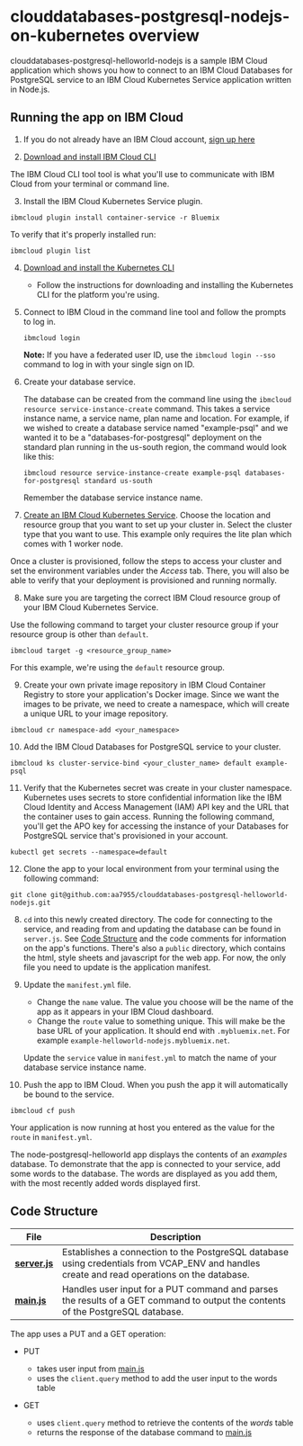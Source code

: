 # clouddatabases-postgresql-nodejs-on-kubernetes overview

clouddatabases-postgresql-helloworld-nodejs is a sample IBM Cloud application which shows you how to connect to an IBM Cloud Databases for PostgreSQL service to an IBM Cloud Kubernetes Service application written in Node.js.

## Running the app on IBM Cloud

1. If you do not already have an IBM Cloud account, [sign up here][IBMCloud_signup_url]

2. [Download and install IBM Cloud CLI][Download_IBMCloud_cli]

  The IBM Cloud CLI tool tool is what you'll use to communicate with IBM Cloud from your terminal or command line.

3. Install the IBM Cloud Kubernetes Service plugin.

  ```shell
  ibmcloud plugin install container-service -r Bluemix
  ```

  To verify that it's properly installed run:

  ```shell
  ibmcloud plugin list
  ```

4. [Download and install the Kubernetes CLI][Download_Kubernetes_cli]

    * Follow the instructions for downloading and installing the Kubernetes CLI for the platform you're using.

5. Connect to IBM Cloud in the command line tool and follow the prompts to log in.

    ```shell
    ibmcloud login
    ```

    **Note:** If you have a federated user ID, use the `ibmcloud login --sso` command to log in with your single sign on ID.

6. Create your database service.

      The database can be created from the command line using the `ibmcloud resource service-instance-create` command. This takes a
      service instance name, a service name, plan name and location. For example, if we wished to create a database service named "example-psql" and we wanted it to be a "databases-for-postgresql" deployment on the standard plan running in the us-south region, the command would look like this:

      ```shell
      ibmcloud resource service-instance-create example-psql databases-for-postgresql standard us-south
      ```
      Remember the database service instance name.

7. [Create an IBM Cloud Kubernetes Service](https://cloud.ibm.com/containers-kubernetes/overview). Choose the location and resource group that you want to set up your cluster in. Select the cluster type that you want to use. This example only requires the lite plan which comes with 1 worker node.

  Once a cluster is provisioned, follow the steps to access your cluster and set the environment variables under the _Access_ tab. There, you will also be able to verify that your deployment is provisioned and running normally.

8. Make sure you are targeting the correct IBM Cloud resource group of your IBM Cloud Kubernetes Service.

  Use the following command to target your cluster resource group if your resource group is other than `default`.

  ```shell
  ibmcloud target -g <resource_group_name>
  ```

  For this example, we're using the `default` resource group.


9. Create your own private image repository in IBM Cloud Container Registry to store your application's Docker image. Since we want the images to be private, we need to create a namespace, which will create a unique URL to your image repository.  

  ```shell
  ibmcloud cr namespace-add <your_namespace>
  ```

10. Add the IBM Cloud Databases for PostgreSQL service to your cluster.
   
   ```shell
   ibmcloud ks cluster-service-bind <your_cluster_name> default example-psql
   ```

11. Verify that the Kubernetes secret was create in your cluster namespace. Kubernetes uses secrets to store confidential information like the IBM Cloud Identity and Access Management (IAM) API key and the URL that the container uses to gain access. Running the following command, you'll get the APO key for accessing the instance of your Databases for PostgreSQL service that's provisioned in your account.

  ```shell
  kubectl get secrets --namespace=default
  ```

12. Clone the app to your local environment from your terminal using the following command:

   ```shell
   git clone git@github.com:aa7955/clouddatabases-postgresql-helloworld-nodejs.git
   ```




8. `cd` into this newly created directory. The code for connecting to the service, and reading from and updating the database can be found in `server.js`. See [Code Structure](#code-structure) and the code comments for information on the app's functions. There's also a `public` directory, which contains the html, style sheets and javascript for the web app. For now, the only file you need to update is the application manifest.

9. Update the `manifest.yml` file.

   - Change the `name` value. The value you choose will be the name of the app as it appears in your IBM Cloud dashboard.
   - Change the `route` value to something unique. This will make be the base URL of your application. It should end with `.mybluemix.net`. For example `example-helloworld-nodejs.mybluemix.net`.

   Update the `service` value in `manifest.yml` to match the name of your database service instance name.

10. Push the app to IBM Cloud. When you push the app it will automatically be bound to the service.

  ```shell
  ibmcloud cf push
  ```

Your application is now running at host you entered as the value for the `route` in `manifest.yml`.

The node-postgresql-helloworld app displays the contents of an _examples_ database. To demonstrate that the app is connected to your service, add some words to the database. The words are displayed as you add them, with the most recently added words displayed first.

## Code Structure

| File | Description |
| ---- | ----------- |
|[**server.js**](server.js)|Establishes a connection to the PostgreSQL database using credentials from VCAP_ENV and handles create and read operations on the database. |
|[**main.js**](public/javascripts/main.js)|Handles user input for a PUT command and parses the results of a GET command to output the contents of the PostgreSQL database.|

The app uses a PUT and a GET operation:

- PUT
  - takes user input from [main.js](public/javascript/main.js)
  - uses the `client.query` method to add the user input to the words table

- GET
  - uses `client.query` method to retrieve the contents of the _words_ table
  - returns the response of the database command to [main.js](public/javascript/main.js)



[databases_for_postgreSQL_url]: https://console.bluemix.net/catalog/services/databases-for-postgreSQL/
[IBMCloud_signup_url]: https://console.bluemix.net/registration/?cm_mmc=Display-SampleApp-_-IBMCloudSampleApp-DatabasesForPostgreSQL
[Download_IBMCloud_cli]: https://console.bluemix.net/docs/cli/reference/bluemix_cli/download_cli.html
[Download_Kubernetes_cli]: https://kubernetes.io/docs/tasks/tools/install-kubectl/
